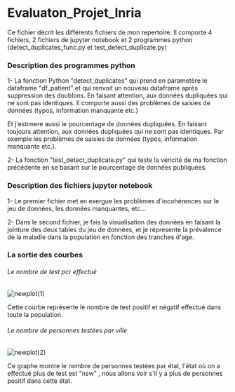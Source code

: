 # Evaluaton_Projet_Inria

Ce fichier décrit les différents fichiers de mon repertoire.
Il comporte 4 fichiers, 2 fichiers de jupyter notebook et 2 programmes python (detect_duplicates_func.py et test_detect_duplicate.py)


### Description des programmes python 

1- La fonction Python "detect_duplicates" qui prend en parametère le dataframe "df_patient" et qui renvoit un nouveau dataframe 
après suppression des doublons. En faisant attention, aux données dupliquées qui ne sont pas identiques. Il comporte aussi 
des problèmes de saisies de données (typos, information manquante etc.)

Et j'estimere aussi le pourcentage de données dupliquées. En faisant toujours attention, aux données dupliquées qui ne sont pas identiques. 
Par exemple les problèmes de saisies de données (typos, information manquante etc.).

2- La fonction "test_detect_duplicate.py" qui teste la véricité de ma fonction précédente en se basant sur le pourcentage de données publiquées.


### Description des fichiers jupyter notebook

1- Le premier fichier met en exergue les problèmes d'incohérences sur le jeu de données, les données manquantes, etc...

2- Dans le second fichier, je fais la visualisation des données en faisant la jointure des deux tables du jeu de données, 
et je répresente la prévalence de la maladie dans la population en fonction des tranches d'age.

### La sortie des courbes 

###### Le nombre de test pcr effectué

![newplot(1)](https://user-images.githubusercontent.com/58962159/91657439-3232d000-eac1-11ea-946e-056fd580539b.png)

Cette courbe représente le nombre de test positif et négatif effectué dans toute la population.

###### Le nombre de personnes testées par ville

![newplot(2)](https://user-images.githubusercontent.com/58962159/91657553-21cf2500-eac2-11ea-8692-5896b93a0f28.png)

Ce graphe montre le nombre de personnes testées par état, l'état où on a effectué plus de test est "nsw" , nous allons voir s'il y a plus de personnes positif dans cette état.
